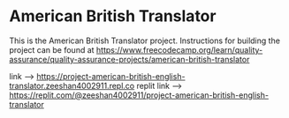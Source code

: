# American British Translator

This is the American British Translator project. Instructions for building the project can be found at https://www.freecodecamp.org/learn/quality-assurance/quality-assurance-projects/american-british-translator


link --> https://project-american-british-english-translator.zeeshan4002911.repl.co
replit link --> https://replit.com/@zeeshan4002911/project-american-british-english-translator